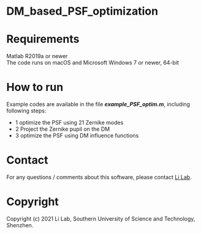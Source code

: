 # DM_based_PSF_optimization  


# Requirements
Matlab R2019a or newer  
The code runs on macOS and Microsoft Windows 7 or newer, 64-bit

# How to run
Example codes are available in the file ***example_PSF_optim.m***, including following steps:  
* 1 optimize the PSF using 21 Zernike modes  
* 2 Project the Zernike pupil on the DM
* 3 optimize the PSF using DM influence functions

# Contact
For any questions / comments about this software, please contact [Li Lab](https://faculty.sustech.edu.cn/liym2019/en/).

# Copyright
Copyright (c) 2021 Li Lab, Southern University of Science and Technology, Shenzhen.
